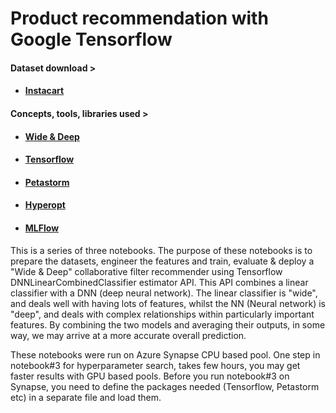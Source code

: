 # Product recommendation with Google Tensorflow

#### Dataset download > 
* #### [Instacart](https://www.kaggle.com/c/instacart-market-basket-analysis)

#### Concepts, tools, libraries used >
* #### [Wide & Deep](https://ai.googleblog.com/2016/06/wide-deep-learning-better-together-with.html)
* #### [Tensorflow](https://www.tensorflow.org/)
* #### [Petastorm](https://github.com/uber/petastorm)
* #### [Hyperopt](https://github.com/hyperopt/hyperopt)
* #### [MLFlow](https://mlflow.org/)

This is a series of three notebooks. The purpose of these notebooks is to prepare the datasets, engineer the features and train, evaluate & deploy a "Wide & Deep" collaborative filter recommender using Tensorflow DNNLinearCombinedClassifier estimator API.
This API combines a linear classifier with a DNN (deep neural network). The linear classifier is "wide", and deals well with having lots of features, whilst the NN (Neural network) is "deep", and deals with complex relationships within particularly important features. By combining the two models and averaging their outputs, in some way, we may arrive at a more accurate overall prediction. 

These notebooks were run on Azure Synapse CPU based pool. One step in notebook#3 for hyperparameter search, takes few hours, you may get faster results with GPU based pools. Before you run notebook#3 on Synapse, you need to define the packages needed (Tensorflow, Petastorm etc) in a separate file and load them.
